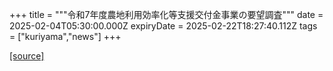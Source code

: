 +++
title = """令和7年度農地利用効率化等支援交付金事業の要望調査"""
date = 2025-02-04T05:30:00.000Z
expiryDate = 2025-02-22T18:27:40.112Z
tags = ["kuriyama","news"]
+++


[[source]](https://www.town.kuriyama.hokkaido.jp/soshiki/50/30221.html)
